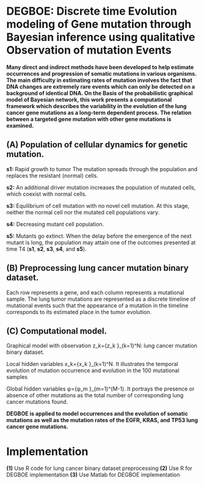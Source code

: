 # DEGBOE: Discrete time Evolution modeling of Gene mutation through Bayesian inference using qualitative Observation of mutation Events

 
**Many direct and indirect methods have been developed to help estimate occurrences and progression of somatic mutations in various organisms. The main difficulty in estimating rates of mutation involves the fact that DNA changes are extremely rare events which can only be detected on a background of identical DNA. On the Basis of the probabilistic graphical model of Bayesian network, this work presents a computational framework which describes the variability in the evolution of the lung cancer gene mutations as a long-term dependent process. The relation between a targeted gene mutation with other gene mutations is examined.**

## (A) Population of cellular dynamics for genetic mutation.

**s1:** Rapid growth to tumor
The mutation spreads through the population and replaces the resistant (normal) cells. 

**s2:** An additional driver mutation increases the population of mutated cells, which coexist with normal cells. 

**s3:** Equilibrium of cell mutation with no novel cell mutation. At this stage, neither the normal cell nor the mutated cell populations vary. 

**s4:** Decreasing mutant cell population.

 **s5:** Mutants go extinct. When the delay before the emergence of the next mutant is long, the population may attain one of the outcomes presented at time T4 (**s1**, **s2**, **s3**, **s4**, and **s5**). 

## (B) Preprocessing lung cancer mutation binary dataset. 

Each row represents a gene, and each column represents a mutational sample. The lung tumor mutations are represented as a discrete timeline of mutational events such that the appearance of a mutation in the timeline corresponds to its estimated place in the tumor evolution.

## (C) Computational model. 

Graphical model with observation z_k={z_k }_(k=1)^N: lung cancer mutation binary dataset.

Local hidden variables x_k={x_k }_(k=1)^N. It illustrates the temporal evolution of mutation occurrence and evolution in the 100 mutational samples

Global hidden variables φ={φ_m }_(m=1)^(M-1). It portrays the presence or absence of other mutations as the total number of corresponding lung cancer mutations found.


**DEGBOE is applied to model occurrences and the evolution of somatic mutations as well as the mutation rates of the EGFR, KRAS, and TP53 lung cancer gene mutations.**

# Implementation
**(1)** Use R code for lung cancer binary dataset preprocessing
**(2)** Use R for DEGBOE implementation
**(3)** Use Matlab for DEGBOE implementation
